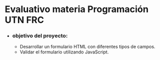 # Evaluativo materia Programación UTN FRC

- ### objetivo del proyecto:
  - Desarrollar un formulario HTML con diferentes tipos de campos.
  - Validar el formulario utilizando JavaScript.
